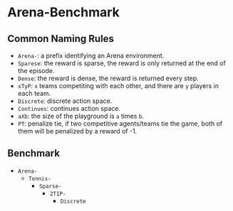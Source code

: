 # Arena-Benchmark



## Common Naming Rules

* ```Arena-```: a prefix identifying an Arena environment.
* ```Sparese```: the reward is sparse, the reward is only returned at the end of the episode.
* ```Dense```: the reward is dense, the reward is returned every step.
* ```xTyP```: ```x``` teams competiting with each other, and there are ```y``` players in each team.
* ```Discrete```: discrete action space.
* ```Continues```: continues action space.
* ```aXb```: the size of the playground is ```a``` times ```b```.
* ```PT```: penalize tie, if two competitive agents/teams tie the game, both of them will be penalized by a reward of -1.

## Benchmark

- ```Arena-```
  - ```Tennis-```
    - ```Sparse-```
      - ```2T1P-```
        - ```Discrete```
